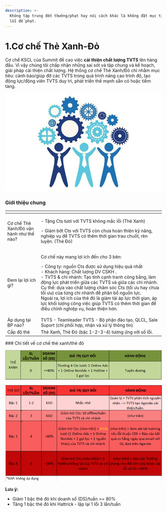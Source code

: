 ```yaml
---
description: >-
  Không tập trung đến thưởng/phạt hay nói cách khác là không đặt mục tiêu tìm
  lỗi để phạt.
---
```


# 1.Cơ chế Thẻ Xanh-Đỏ

Cơ chế KSCL của Summit đề cao việc **cải thiện chất lượng TVTS** lên hàng đầu. Vì vậy chúng tôi chấp nhận những sai sót và tập chung và kế hoạch, giải pháp cải thiện chất lượng. Hệ thống cơ chế Thẻ Xanh/Đỏ chỉ nhằm mục tiêu: cảnh báo/giúp đỡ các TVTS trong quá trình nâng cao trình độ, tạo động lực/động viên TVTS duy trì, phát triển thế mạnh sẵn có hoặc tiềm tàng.

![](../../.gitbook/assets/quality-management-systems700x438-700x438.jpg)

### Giới thiệu chung

<table>
  <thead>
    <tr>
      <th style="text-align:left"></th>
      <th style="text-align:left"></th>
    </tr>
  </thead>
  <tbody>
    <tr>
      <td style="text-align:left">C&#x1A1; ch&#x1EBF; Th&#x1EBB; Xanh/&#x110;&#x1ECF; v&#x1EAD;n h&#xE0;nh
        nh&#x1B0; th&#x1EBF; n&#xE0;o?</td>
      <td style="text-align:left">
        <p>- T&#x1EB7;ng Cts t&#x1B0;&#x1A1;i v&#x1EDB;i TVTS kh&#xF4;ng m&#x1EAF;c
          l&#x1ED7;i (Th&#x1EBB; Xanh)</p>
        <p>- Gi&#x1EA3;m b&#x1EDB;t Cts v&#x1EDB;i TVTS c&#xF2;n ch&#x1B0;a ho&#xE0;n
          thi&#x1EC7;n k&#x1EF9; n&#x103;ng, nghi&#x1EC7;p v&#x1EE5; &#x111;&#x1EC3;
          TVTS c&#xF3; th&#xEA;m th&#x1EDD;i gian trau chu&#x1ED1;t, r&#xE8;n luy&#x1EC7;n.
          (Th&#x1EBB; &#x110;&#x1ECF;)</p>
      </td>
    </tr>
    <tr>
      <td style="text-align:left">&#x110;em l&#x1EA1;i l&#x1EE3;i &#xED;ch g&#xEC;?</td>
      <td style="text-align:left">
        <p>C&#x1A1; ch&#x1EBF; n&#xE0;y mang l&#x1EE3;i &#xED;ch &#x111;&#x1EBF;n
          cho 3 b&#xEA;n:</p>
        <p>- C&#xF4;ng ty: ngu&#x1ED3;n Cts &#x111;&#x1B0;&#x1EE3;c s&#x1EED; d&#x1EE5;ng
          hi&#x1EC7;u qu&#x1EA3; nh&#x1EA5;t
          <br />- Kh&#xE1;ch h&#xE0;ng: Ch&#x1EA5;t l&#x1B0;&#x1EE3;ng DV CSKH .
          <br />- TVTS &amp; chi nh&#xE1;nh: T&#x1EA1;o t&#xED;nh c&#x1EA1;nh tranh c&#xF4;ng
          b&#x1EB1;ng, l&#xE0;m &#x111;&#x1ED9;ng l&#x1EF1;c ph&#xE1;t tri&#x1EC3;n
          gi&#x1EEF;a c&#xE1;c TVTS v&#xE0; gi&#x1EEF;a c&#xE1;c chi nh&#xE1;nh.
          C&#x1EE5; th&#x1EC3;: d&#x1EF1;a v&#xE0;o ch&#x1EA5;t l&#x1B0;&#x1EE3;ng
          ch&#x103;m s&#xF3;c Cts (t&#x1ED1;i &#x1B0;u hay ch&#x1B0;a t&#x1ED1;i
          &#x1B0;u) c&#x1EE7;a t&#x1EEB;ng chi nh&#xE1;nh &#x111;&#x1EC3; ph&#xE2;n
          b&#x1ED5; ngu&#x1ED3;n l&#x1EF1;c.
          <br />Ngo&#xE0;i ra, l&#x1EE3;i &#xED;ch c&#x1EE7;a th&#x1EBB; &#x111;&#x1ECF;
          l&#xE0; gi&#x1EA3;m t&#x1EA3;i &#xE1;p l&#x1EF1;c th&#x1EDD;i gian, &#xE1;p
          l&#x1EF1;c kh&#x1ED1;i l&#x1B0;&#x1EE3;ng c&#xF4;ng vi&#x1EC7;c gi&#xFA;p
          TVTS c&#xF3; th&#xEA;m th&#x1EDD;i gian &#x111;&#x1EC3; &#x111;i&#x1EC1;u
          ch&#x1EC9;nh nghi&#x1EC7;p v&#x1EE5;, ho&#xE0;n thi&#x1EC7;n h&#x1A1;n.</p>
      </td>
    </tr>
    <tr>
      <td style="text-align:left">&#xC1;p d&#x1EE5;ng t&#x1EA1;i BP n&#xE0;o?</td>
      <td style="text-align:left">TVTS - Teamleader TVTS - B&#x1ED9; ph&#x1EAD;n &#x111;&#xE0;o t&#x1EA1;o,
        QLCL, Sale Suport (ch&#x1EC9; ph&#x1ED1;i h&#x1EE3;p, nh&#x1EAD;n v&#xE0;
        x&#x1EED; l&#xFD; th&#xF4;ng tin)</td>
    </tr>
    <tr>
      <td style="text-align:left">C&#x1EA5;p &#x111;&#x1ED9; th&#x1EBB;</td>
      <td style="text-align:left">Th&#x1EBB; Xanh, Th&#x1EBB; &#x110;&#x1ECF; (b&#x1EAD;c 1-2-3-4) t&#x1B0;&#x1A1;ng
        &#x1EE9;ng v&#x1EDB;i s&#x1ED1; l&#x1ED7;i.</td>
    </tr>
  </tbody>
</table>### Chi tiết về cơ chế thẻ xanh/thẻ đỏ

![](../../.gitbook/assets/1%20%283%29.png)

![](../../.gitbook/assets/2%20%2810%29.png)

**Lưu ý:** 

* Giảm 1 bậc thẻ đỏ khi doanh số \(DS\)/tuần &gt;= 80%
* Tăng 1 bậc thẻ đỏ khi Hattrick - lặp lại 1 lỗi 3 lần/tuần

